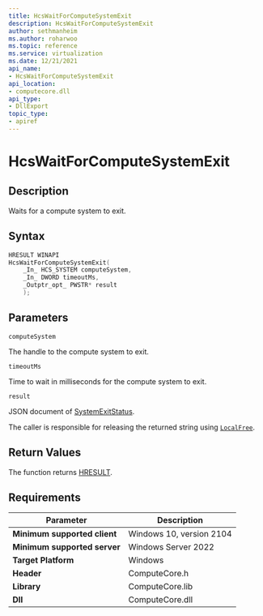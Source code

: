```yaml
---
title: HcsWaitForComputeSystemExit
description: HcsWaitForComputeSystemExit
author: sethmanheim
ms.author: roharwoo
ms.topic: reference
ms.service: virtualization
ms.date: 12/21/2021
api_name:
- HcsWaitForComputeSystemExit
api_location:
- computecore.dll
api_type:
- DllExport
topic_type: 
- apiref
---
```

# HcsWaitForComputeSystemExit

## Description

Waits for a compute system to exit.

## Syntax

```cpp
HRESULT WINAPI
HcsWaitForComputeSystemExit(
    _In_ HCS_SYSTEM computeSystem,
    _In_ DWORD timeoutMs,
    _Outptr_opt_ PWSTR* result
    );
```

## Parameters

`computeSystem`

The handle to the compute system to exit.

`timeoutMs`

Time to wait in milliseconds for the compute system to exit.

`result`

JSON document of [SystemExitStatus](./../SchemaReference.md#SystemExitStatus).

The caller is responsible for releasing the returned string using [`LocalFree`](/windows/win32/api/winbase/nf-winbase-localfree).

## Return Values

The function returns [HRESULT](./HCSHResult.md).

## Requirements

|Parameter|Description|
|---|---|
| **Minimum supported client** | Windows 10, version 2104|
| **Minimum supported server** | Windows Server 2022 |
| **Target Platform** | Windows |
| **Header** | ComputeCore.h |
| **Library** | ComputeCore.lib |
| **Dll** | ComputeCore.dll |
